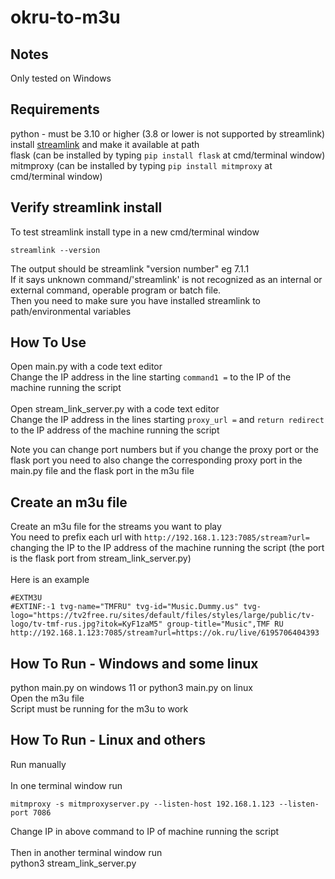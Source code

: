 # okru-to-m3u

## Notes
Only tested on Windows

## Requirements
python - must be 3.10 or higher (3.8 or lower is not supported by streamlink) <br>
install [streamlink](https://streamlink.github.io/install.html) and make it available at path <br>
flask (can be installed by typing ```pip install flask``` at cmd/terminal window) <br>
mitmproxy (can be installed by typing ```pip install mitmproxy``` at cmd/terminal window)

## Verify streamlink install
To test streamlink install type in a new cmd/terminal window
```
streamlink --version
```
The output should be
streamlink "version number" eg 7.1.1 <br>
If it says unknown command/'streamlink' is not recognized as an internal or external command,
operable program or batch file. <br>
Then you need to make sure you have installed streamlink to path/environmental variables

## How To Use
Open main.py with a code text editor <br>
Change the IP address in the line starting ```command1 =``` to the IP of the machine running the script <br>
<br>
Open stream_link_server.py with a code text editor <br>
Change the IP address in the lines starting ```proxy_url =``` and ```return redirect``` to the IP address of the machine running the script <br>

Note you can change port numbers but if you change the proxy port or the flask port you need to also change the corresponding proxy port in the main.py file and the flask port in the m3u file

## Create an m3u file
Create an m3u file for the streams you want to play <br>
You need to prefix each url with ```http://192.168.1.123:7085/stream?url=``` changing the IP to the IP address of the machine running the script (the port is the flask port from stream_link_server.py) <br>
<br>
Here is an example

```
#EXTM3U
#EXTINF:-1 tvg-name="TMFRU" tvg-id="Music.Dummy.us" tvg-logo="https://tv2free.ru/sites/default/files/styles/large/public/tv-logo/tv-tmf-rus.jpg?itok=KyF1zaM5" group-title="Music",TMF RU
http://192.168.1.123:7085/stream?url=https://ok.ru/live/6195706404393
```

## How To Run - Windows and some linux
python main.py on windows 11 or python3 main.py on linux
<br>
Open the m3u file <br>
Script must be running for the m3u to work

## How To Run - Linux and others
Run manually <br>
<br>
In one terminal window run
```
mitmproxy -s mitmproxyserver.py --listen-host 192.168.1.123 --listen-port 7086
```

Change IP in above command to IP of machine running the script <br>
<br>
Then in another terminal window run <br>
python3 stream_link_server.py
